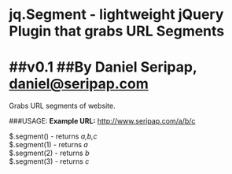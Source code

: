 jq.Segment - lightweight jQuery Plugin that grabs URL Segments
=========
##v0.1
##By Daniel Seripap, daniel@seripap.com
=========
Grabs URL segments of website.

###USAGE:
**Example URL:** http://www.seripap.com/a/b/c

$.segment() - returns _a,b,c_  
$.segment(1) - returns _a_  
$.segment(2) - returns _b_  
$.segment(3) - returns _c_
